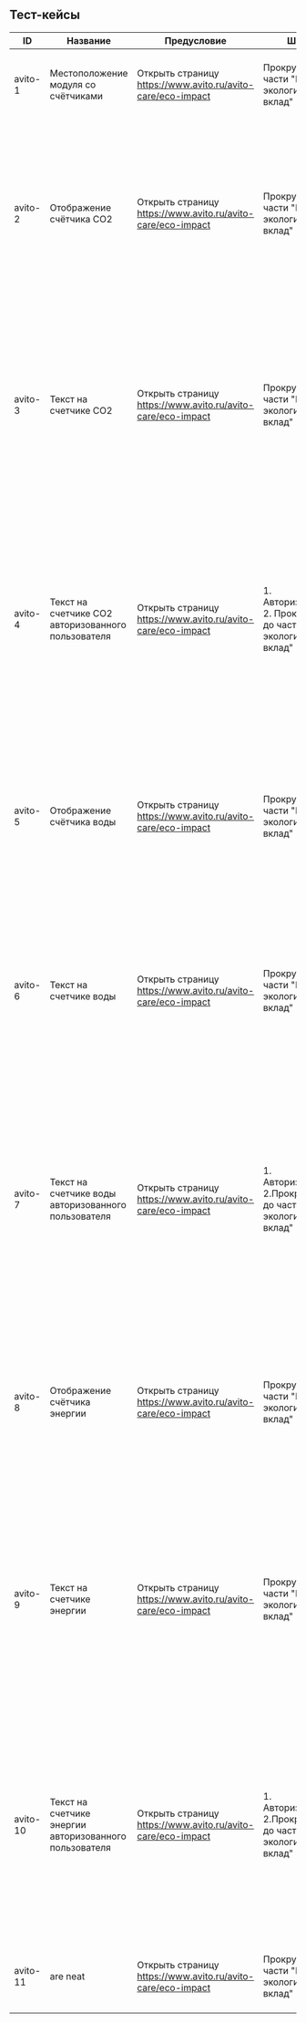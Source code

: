## Тест-кейсы
                     
| ID  | Название  | Предусловие | Шаги  | ОР | Окружение | 
| ------------ |---------------| -----| ------------ |---------------| ---------------|
| avito-1      | Местоположение модуля со счётчиками | Открыть страницу https://www.avito.ru/avito-care/eco-impact |Прокрутить до части "Ваш экологический вклад" | Модуль со счётчиками находится справа от "Ваш экологический вклад" | MacOC 12.7.4 Chrome v123.0.6312.87 Safari 17.4 1980x1080 1366х768|
| avito-2      | Отображение счётчика CO2        |   Открыть страницу https://www.avito.ru/avito-care/eco-impact |Прокрутить до части "Ваш экологический вклад"      | Счётчик серого цвета в виде квадрата с закругленными углами находится на  верхней строчке посередине между квадратами с лягушкой и бабочкой на цветочке и ниже картинки голубя        |   MacOC 12.7.4 Chrome v123.0.6312.87 Safari 17.4 1980x1080 1366х768 |
| avito-3 | Текст на счетчике CO2       |    Открыть страницу https://www.avito.ru/avito-care/eco-impact |Прокрутить до части "Ваш экологический вклад" | Текст с выравниванием по середине по центру - "0": Крупный жирный яркий серый цвет; "кг СО2": жирный средний серый цвет(светлее, чем "0"); "не попало в атмосферу": обычный мелкий серый цвет (светлее "кг СО2")      |    MacOC 12.7.4 Chrome v123.0.6312.87 Safari 17.4 1980x1080 1366х768|
| avito-4  | Текст на счетчике CO2 авторизованного пользователя  | Открыть страницу https://www.avito.ru/avito-care/eco-impact | 1. Авторизоваться 2. Прокрутить до части "Ваш экологический вклад"  | Текст с выравниванием по середине по центру: "Число" - Крупный жирный яркий ЧЕРНЫЙ цвет; "кг СО2" - жирный средний ЧЕРНЫЙ цвет(светлее, чем "Число"); "не попало в атмосферу" - обычный мелкий ЧЕРНЫЙ цвет (светлее "кг СО2")  | MacOC 12.7.4 Chrome v123.0.6312.87 Safari 17.4 1980x1080 1366х768|
| avito-5 |Отображение счётчика воды| Открыть страницу https://www.avito.ru/avito-care/eco-impact|Прокрутить до части "Ваш экологический вклад" |Счётчик серого цвета в виде квадрата с закругленными углами находится на нижней строчке левее двух остальных квадратов; картинка капель сверху справа от текста| MacOC 12.7.4 Chrome v123.0.6312.87 Safari 17.4 1980x1080 1366х768|
| avito-6      | Текст на счетчике воды | Открыть страницу https://www.avito.ru/avito-care/eco-impact|Прокрутить до части "Ваш экологический вклад"      | Текст с выравниванием по середине по центру - "0": Крупный жирный яркий серый цвет; "л воды": жирный средний серый цвет(светлее, чем "0"); "было сохранено": обычный мелкий серый цвет (светлее "л воды") | MacOC 12.7.4 Chrome v123.0.6312.87 Safari 17.4 1980x1080 1366х768|
| avito-7      | Текст на счетчике воды авторизованного пользователя       |   Открыть страницу https://www.avito.ru/avito-care/eco-impact |1. Авторизоваться 2.Прокрутить до части "Ваш экологический вклад"     | Текст с выравниванием по середине по центру: "Число" - Крупный жирный яркий ЧЕРНЫЙ цвет; "л воды" - жирный средний ЧЕРНЫЙ цвет(светлее, чем "Число"); "было сохранено" - обычный мелкий ЧЕРНЫЙ цвет (светлее "л воды") | MacOC 12.7.4 Chrome v123.0.6312.87 Safari 17.4 1980x1080 1366х768|
| avito-8 | Отображение счётчика энергии        |    Открыть страницу https://www.avito.ru/avito-care/eco-impact |Прокрутить до части "Ваш экологический вклад"      | Счётчик серого цвета в виде квадрата с закругленными углами находится на нижней строчки правее двух других квадратов; изображение солнца частично в правом верхнем углу | MacOC 12.7.4 Chrome v123.0.6312.87 Safari 17.4 1980x1080 1366х768|
| avito-9      | Текст на счетчике энергии | Открыть страницу https://www.avito.ru/avito-care/eco-impact |Прокрутить до части "Ваш экологический вклад"      | Текст с выравниванием по середине по центру - "0": Крупный жирный яркий серый цвет; "кВт⋅ч энергии": жирный средний серый цвет(светлее, чем "0"); "было сэкономлено": обычный мелкий серый цвет (светлее "кВт⋅ч энергии") | MacOC 12.7.4 Chrome v123.0.6312.87 Safari 17.4 1980x1080 1366х768|
| avito-10      | Текст на счетчике энергии авторизованного пользователя      |   Открыть страницу https://www.avito.ru/avito-care/eco-impact |1. Авторизоваться 2.Прокрутить до части "Ваш экологический вклад"      | Текст с выравниванием по середине по центру: "Число" - Крупный жирный яркий ЧЕРНЫЙ цвет; "кВт⋅ч энергии" - жирный средний ЧЕРНЫЙ цвет(светлее, чем "Число"); "было сэкономлено" - обычный мелкий ЧЕРНЫЙ цвет (светлее "кВт⋅ч энергии") | MacOC 12.7.4 Chrome v123.0.6312.87 Safari 17.4 1980x1080 1366х768|
| avito-11 | are neat        |    Открыть страницу https://www.avito.ru/avito-care/eco-impact |Прокрутить до части "Ваш экологический вклад"      | some wordy text | MacOC 12.7.4 Chrome v123.0.6312.87 Safari 17.4 1980x1080 1366х768|
